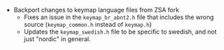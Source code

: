 * Backport changes to keymap language files from ZSA fork
  * Fixes an issue in the `keymap_br_abnt2.h` file that includes the wrong source (`keymap_common.h` instead of `keymap.h`)
  * Updates the `keymap_swedish.h` file to be specific to swedish, and not just "nordic" in general. 
